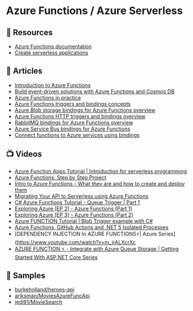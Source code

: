 
# Azure Functions / Azure Serverless

## 📘 Resources
- [Azure Functions documentation](https://docs.microsoft.com/en-us/azure/azure-functions/)
- [Create serverless applications](https://docs.microsoft.com/en-us/learn/paths/create-serverless-applications/)

## 📕 Articles
- [Introduction to Azure Functions](https://docs.microsoft.com/en-us/azure/azure-functions/functions-overview)
- [Build event-driven solutions with Azure Functions and Cosmos DB](https://www.youtube.com/watch?v=8WMjRIw6QzQ)
- [Azure Functions in practice](https://www.troyhunt.com/azure-functions-in-practice/)
- [Azure Functions triggers and bindings concepts](https://docs.microsoft.com/en-us/azure/azure-functions/functions-triggers-bindings)
- [Azure Blob storage bindings for Azure Functions overview](https://docs.microsoft.com/en-us/azure/azure-functions/functions-bindings-storage-blob)
- [Azure Functions HTTP triggers and bindings overview](https://docs.microsoft.com/en-us/azure/azure-functions/functions-bindings-http-webhook)
- [RabbitMQ bindings for Azure Functions overview](https://docs.microsoft.com/en-us/azure/azure-functions/functions-bindings-rabbitmq)
- [Azure Service Bus bindings for Azure Functions](https://docs.microsoft.com/en-us/azure/azure-functions/functions-bindings-service-bus)
- [Connect functions to Azure services using bindings](https://docs.microsoft.com/en-us/azure/azure-functions/add-bindings-existing-function)
## 📺 Videos
- [Azure Function Apps Tutorial | Introduction for serverless programming](https://www.youtube.com/watch?v=Vxf-rOEO1q4)
- [Azure Functions: Step by Step Project](https://www.youtube.com/watch?v=Ft34VWPpiA4)
- [Intro to Azure Functions - What they are and how to create and deploy them](https://www.youtube.com/watch?v=zIfxkub7CLY)
- [Migrating Your API to Serverless using Azure Functions](https://www.youtube.com/watch?v=89WXgaY-NqY)
- [C# Azure Functions Tutorial - Queue Trigger | Part 1](https://www.youtube.com/watch?v=tZf1zR07yfw)
- [Exploring Azure [EP 2] - Azure Functions (Part 1)](https://www.youtube.com/watch?v=a4e1eh6MoSU)
- [Exploring Azure [EP 3] - Azure Functions (Part 2)](https://www.youtube.com/watch?v=njJN3MfU218)
- [Azure FUNCTION Tutorial | Blob Trigger example with C#](https://www.youtube.com/watch?v=zQP9TBGEoDE)
- [Azure Functions, GitHub Actions and .NET 5 Isolated Processes](https://www.youtube.com/watch?v=ZEV9MSqOsts)
- [DEPENDENCY INJECTION In AZURE FUNCTIONS⚡| Azure Series](https://www.youtube.com/watch?v=m_jrALXcrXc
- [AZURE FUNCTION ⚡ - Integrate with Azure Queue Storage | Getting Started With ASP.NET Core Series](https://www.youtube.com/watch?v=27OUTVdK2_0)
## 🚀 Samples
- [burkeholland/heroes-api](https://github.com/burkeholland/heroes-api)
- [ariksman/MoviesAzureFuncApi](https://github.com/ariksman/MoviesAzureFuncApi)
- [jedi91/MovieSearch](https://github.com/jedi91/MovieSearch)